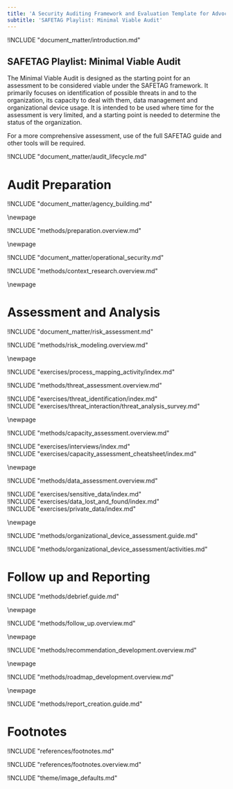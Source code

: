 ```yaml
---
title: 'A Security Auditing Framework and Evaluation Template for Advocacy Groups'
subtitle: 'SAFETAG Playlist: Minimal Viable Audit'
---
```

<!-- Introduction -->

!INCLUDE "document_matter/introduction.md"

## SAFETAG Playlist: Minimal Viable Audit

The Minimal Viable Audit is designed as the starting point for an assessment to be considered viable under the SAFETAG framework. It primarily focuses on identification of possible threats in and to the organization, its capacity to deal with them, data management and organizational device usage. It is intended to be used where time for the assessment is very limited, and a starting point is needed to determine the status of the organization.

For a more comprehensive assessment, use of the full SAFETAG guide and other tools will be required.


<!-- Audit Lifecyce -->

!INCLUDE "document_matter/audit_lifecycle.md"


# Audit Preparation
<!-- Agency Building -->

!INCLUDE "document_matter/agency_building.md"

\newpage

<!-- Audit Prep-->

!INCLUDE "methods/preparation.overview.md"


\newpage

<!-- Operational Security -->

!INCLUDE "document_matter/operational_security.md"

<!-- Context Research-->

!INCLUDE "methods/context_research.overview.md"

\newpage

# Assessment and Analysis
<!-- Risk Modeling -->

!INCLUDE "document_matter/risk_assessment.md"

!INCLUDE "methods/risk_modeling.overview.md"

\newpage

<div class="boxtext">
!INCLUDE "exercises/process_mapping_activity/index.md"
</div>

<!-- Threat Assessment -->

!INCLUDE "methods/threat_assessment.overview.md"

<div class="boxtext">
!INCLUDE "exercises/threat_identification/index.md"
</div>

<div class="boxtext">
!INCLUDE "exercises/threat_interaction/threat_analysis_survey.md"
</div>

\newpage

<!-- Capacity Assessment -->

!INCLUDE "methods/capacity_assessment.overview.md"

<div class="boxtext">
!INCLUDE "exercises/interviews/index.md"
</div>

<div class="boxtext">
!INCLUDE "exercises/capacity_assessment_cheatsheet/index.md"
</div>

\newpage

<!-- Data Mapping (Information mapping)-->

!INCLUDE "methods/data_assessment.overview.md"

<div class="boxtext">
!INCLUDE "exercises/sensitive_data/index.md"
</div>

<div class="boxtext">
!INCLUDE "exercises/data_lost_and_found/index.md"
</div>

<div class="boxtext">
!INCLUDE "exercises/private_data/index.md"
</div>

\newpage

<!-- Organisational Device Assessment -->

!INCLUDE "methods/organizational_device_assessment.guide.md"

!INCLUDE "methods/organizational_device_assessment/activities.md"

# Follow up and Reporting

<!-- Debrief -->

!INCLUDE "methods/debrief.guide.md"

\newpage

<!-- Follow Up -->

!INCLUDE "methods/follow_up.overview.md"

\newpage

<!-- Recommendation Development -->

!INCLUDE "methods/recommendation_development.overview.md"

\newpage
<!-- Roadmap Development -->

!INCLUDE "methods/roadmap_development.overview.md"

\newpage
<!-- Reporting Creation -->

!INCLUDE "methods/report_creation.guide.md"


# Footnotes

<!-- Load Footnotes -->
!INCLUDE "references/footnotes.md"

<!-- Update Footnotes for overview -->
!INCLUDE "references/footnotes.overview.md"

<!-- Load Default Images -->
!INCLUDE "theme/image_defaults.md"
